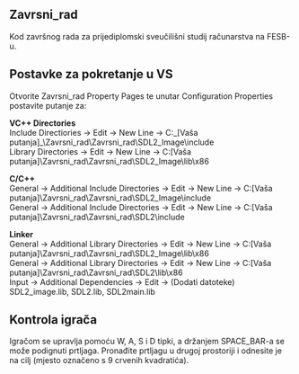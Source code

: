 ## Zavrsni_rad
Kod završnog rada za prijediplomski sveučilišni studij računarstva na FESB-u.

## Postavke za pokretanje u VS
Otvorite Zavrsni_rad Property Pages te unutar Configuration Properties postavite putanje za:

**VC++ Directories**  
Include Directiories -> Edit -> New Line -> C:\_[Vaša putanja]_\Zavrsni_rad\Zavrsni_rad\SDL2_Image\include  
Library Directories -> Edit -> New Line -> C:\[Vaša putanja]\Zavrsni_rad\Zavrsni_rad\SDL2_Image\lib\x86

**C/C++**  
General -> Additional Include Directories -> Edit -> New Line -> C:\[Vaša putanja]\Zavrsni_rad\Zavrsni_rad\SDL2_Image\include  
General -> Additional Include Directories -> Edit -> New Line -> C:\[Vaša putanja]\Zavrsni_rad\Zavrsni_rad\SDL2\include

**Linker**  
General -> Additional Library Directories -> Edit -> New Line -> C:\[Vaša putanja]\Zavrsni_rad\Zavrsni_rad\SDL2_Image\lib\x86  
General -> Additional Library Directories -> Edit -> New Line -> C:\[Vaša putanja]\Zavrsni_rad\Zavrsni_rad\SDL2\lib\x86  
Input -> Additional Dependencies -> Edit -> (Dodati datoteke) SDL2_image.lib, SDL2.lib, SDL2main.lib

## Kontrola igrača
Igračom se upravlja pomoću W, A, S i D tipki, a držanjem SPACE_BAR-a se može podignuti prtljaga. Pronađite prtljagu u drugoj prostoriji i odnesite je na cilj (mjesto označeno s 9 crvenih kvadratića).
